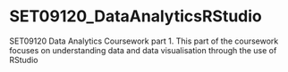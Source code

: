 # SET09120_DataAnalyticsRStudio
SET09120 Data Analytics Coursework part 1. This part of the coursework focuses on understanding data and data visualisation through the use of RStudio
